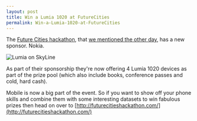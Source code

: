 ```yaml
---
layout: post
title: Win a Lumia 1020 at FutureCities
permalink: Win-a-Lumia-1020-at-FutureCities
---
```


The [Future Cities hackathon](http://futurecitieshackathon.com/), that [we mentioned the other day](https://mrlacey.github.io/winappsldn/Future-Cities-Hackathon), has a new sponsor. Nokia.

![Lumia on SkyLine](https://mrlacey.github.io/winappsldn/images/LondonCitySkylinetxt2_plus_lumia1020.png)

As part of their sponsorship they're now offering 4 Lumia 1020 devices as part of the prize pool (which also include books, conference passes and cold, hard cash).

Mobile is now a big part of the event. So if you want to show off your phone skills and combine them with some interesting datasets to win fabulous prizes then head on over to [http://futurecitieshackathon.com/](http://futurecitieshackathon.com/)
